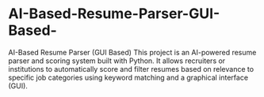 # AI-Based-Resume-Parser-GUI-Based-
AI-Based Resume Parser (GUI Based)  This project is an AI-powered resume parser and scoring system built with Python. It allows recruiters or institutions to automatically score and filter resumes based on relevance to specific job categories using keyword matching and a graphical interface (GUI). 
